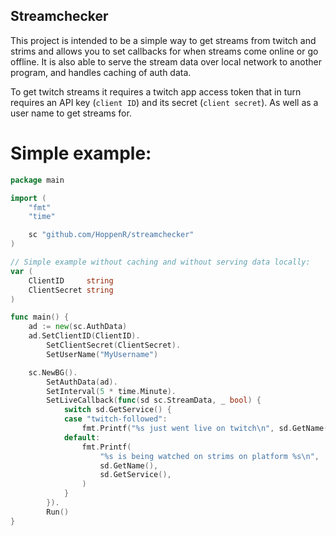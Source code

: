 ## Streamchecker

This project is intended to be a simple way to get streams from twitch and
strims and allows you to set callbacks for when streams come online or go
offline. It is also able to serve the stream data over local network to another
program, and handles caching of auth data.

To get twitch streams it requires a twitch app access token that in turn
requires an API key (`client ID`) and its secret (`client secret`). As well as a
user name to get streams for.

# Simple example:

```go
package main

import (
	"fmt"
	"time"

	sc "github.com/HoppenR/streamchecker"
)

// Simple example without caching and without serving data locally:
var (
	ClientID     string
	ClientSecret string
)

func main() {
	ad := new(sc.AuthData)
	ad.SetClientID(ClientID).
		SetClientSecret(ClientSecret).
		SetUserName("MyUsername")

	sc.NewBG().
		SetAuthData(ad).
		SetInterval(5 * time.Minute).
		SetLiveCallback(func(sd sc.StreamData, _ bool) {
			switch sd.GetService() {
			case "twitch-followed":
				fmt.Printf("%s just went live on twitch\n", sd.GetName())
			default:
				fmt.Printf(
					"%s is being watched on strims on platform %s\n",
					sd.GetName(),
					sd.GetService(),
				)
			}
		}).
		Run()
}
```
